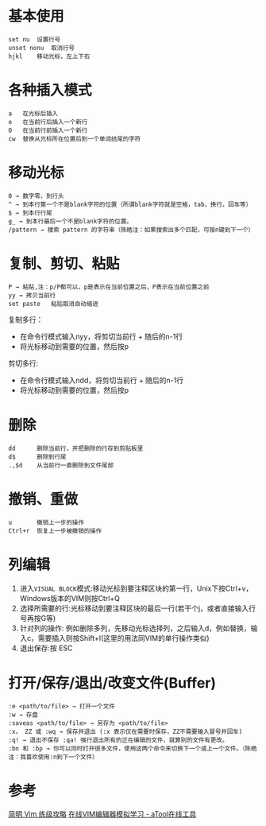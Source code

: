 # 基本使用

    set nu  设置行号
    unset nonu  取消行号
    hjkl    移动光标，左上下右
# 各种插入模式

    a   在光标后插入
    o   在当前行后插入一个新行
    O   在当前行前插入一个新行
    cw  替换从光标所在位置后到一个单词结尾的字符
# 移动光标

    0 → 数字零，到行头
    ^ → 到本行第一个不是blank字符的位置（所谓blank字符就是空格，tab，换行，回车等）
    $ → 到本行行尾
    g_ → 到本行最后一个不是blank字符的位置。
    /pattern → 搜索 pattern 的字符串（陈皓注：如果搜索出多个匹配，可按n键到下一个）

# 复制、剪切、粘贴

    P → 粘贴,注：p/P都可以，p是表示在当前位置之后，P表示在当前位置之前
    yy → 拷贝当前行
    set paste   粘贴取消自动缩进
复制多行：
* 在命令行模式输入nyy，将剪切当前行 + 随后的n-1行
* 将光标移动到需要的位置，然后按p

剪切多行:
* 在命令行模式输入ndd，将剪切当前行 + 随后的n-1行
* 将光标移动到需要的位置，然后按p

# 删除

    dd      删除当前行，并把删除的行存到剪贴板里
    d$      删除到行尾
    .,$d    从当前行一直删除到文件尾部
# 撤销、重做

    u       撤销上一步的操作
    Ctrl+r  恢复上一步被撤销的操作
    
# 列编辑

1. 进入`VISUAL BLOCK`模式:移动光标到要注释区块的第一行，Unix下按Ctrl+v，Windows版本的VIM则按Ctrl+Q
2. 选择所需要的行:光标移动到要注释区块的最后一行(若干个j，或者直接输入行号再按G等)
3. 针对列的操作: 例如删除多列，先移动光标选择列，之后输入d，例如替换，输入c，需要插入则按Shift+I(这里的用法同VIM的单行操作类似)
4. 退出保存:按 ESC

# 打开/保存/退出/改变文件(Buffer)

    :e <path/to/file> → 打开一个文件
    :w → 存盘
    :saveas <path/to/file> → 另存为 <path/to/file>
    :x， ZZ 或 :wq → 保存并退出 (:x 表示仅在需要时保存，ZZ不需要输入冒号并回车)
    :q! → 退出不保存 :qa! 强行退出所有的正在编辑的文件，就算别的文件有更改。
    :bn 和 :bp → 你可以同时打开很多文件，使用这两个命令来切换下一个或上一个文件。（陈皓注：我喜欢使用:n到下一个文件）
# 参考
[简明 Vim 练级攻略](http://coolshell.cn/articles/5426.html?hmsr=toutiao.io&utm_medium=toutiao.io&utm_source=toutiao.io)
[在线VIM编辑器模拟学习 - aTool在线工具](http://www.atool.org/vim.php)
